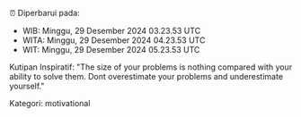 ⏰ Diperbarui pada:
- WIB: Minggu, 29 Desember 2024 03.23.53 UTC
- WITA: Minggu, 29 Desember 2024 04.23.53 UTC
- WIT: Minggu, 29 Desember 2024 05.23.53 UTC

Kutipan Inspiratif:
"The size of your problems is nothing compared with your ability to solve them. Dont overestimate your problems and underestimate yourself."


Kategori: motivational

